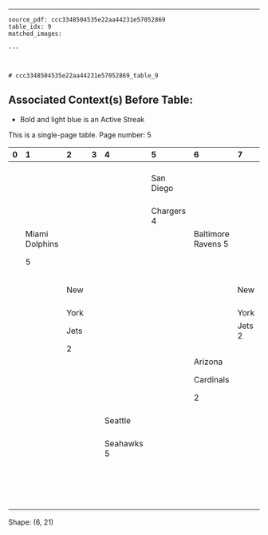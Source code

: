 ---
    source_pdf: ccc3348504535e22aa44231e57052869
    table_idx: 9
    matched_images:
    
    ---

    

    # ccc3348504535e22aa44231e57052869_table_9
## Associated Context(s) Before Table:
- Bold and light blue is an Active Streak

This is a single-page table. Page number: 5

| 0   | 1              | 2    | 3   | 4          | 5          | 6                  | 7      | 8         | 9                | 10                 | 11         | 12        | 13                    | 14   | 15          | 16      | 17   | 18   | 19       | 20   |
|:----|:---------------|:-----|:----|:-----------|:-----------|:-------------------|:-------|:----------|:-----------------|:-------------------|:-----------|:----------|:----------------------|:-----|:------------|:--------|:-----|:-----|:---------|:-----|
|     |                |      |     |            | San Diego  |                    |        |           |                  |                    |            |           | Kansas City Chiefs 10 |      |             |         |      |      |          |      |
|     |                |      |     |            | Chargers 4 |                    |        |           |                  |                    |            |           |                       |      |             |         |      |      |          |      |
|     | Miami Dolphins |      |     |            |            | Baltimore Ravens 5 |        |           |                  |                    | Carolina   |           |                       |      |             |         |      |      |          |      |
|     | 5              |      |     |            |            |                    |        |           |                  |                    | Panthers 3 |           |                       |      |             |         |      |      |          |      |
|     |                | New  |     |            |            |                    | New    |           | Denver Broncos 5 |                    |            |           |                       |      |             |         |      |      |          |      |
|     |                | York |     |            |            |                    | York   |           |                  |                    |            |           |                       |      |             |         |      |      |          |      |
|     |                | Jets |     |            |            |                    | Jets 2 |           |                  |                    |            |           |                       |      |             |         |      |      |          |      |
|     |                | 2    |     |            |            |                    |        |           |                  |                    |            |           |                       |      |             |         |      |      |          |      |
|     |                |      |     |            |            | Arizona            |        | Atlanta   |                  |                    |            | Arizona   |                       |      |             |         |      |      |          |      |
|     |                |      |     |            |            | Cardinals          |        | Falcons 3 |                  |                    |            | Cardinals |                       |      |             |         |      |      |          |      |
|     |                |      |     |            |            | 2                  |        |           |                  |                    |            | 2         |                       |      |             |         |      |      |          |      |
|     |                |      |     | Seattle    |            |                    |        |           |                  | Seattle Seahawks 5 |            |           |                       |      | New Orleans |         |      |      |          |      |
|     |                |      |     | Seahawks 5 |            |                    |        |           |                  |                    |            |           |                       |      | Saints 4    |         |      |      |          |      |
|     |                |      |     |            |            |                    |        |           | Houston          |                    |            |           | Houston               |      |             | Houston |      |      | Houston  |      |
|     |                |      |     |            |            |                    |        |           | Texans           |                    |            |           | Texans                |      |             | Texans  |      |      | Texans 2 |      |
|     |                |      |     |            |            |                    |        |           | 2                |                    |            |           | 2                     |      |             | 2       |      |      |          |      |

Shape: (6, 21)

    